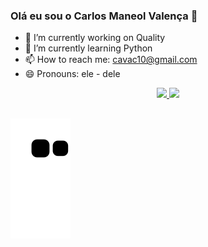 ### Olá eu sou o Carlos Maneol Valença 👋

- 🔭 I’m currently working on Quality
- 🌱 I’m currently learning Python
- 📫 How to reach me: cavac10@gmail.com
- 😄 Pronouns: ele - dele

<div align="center">
  <a href="https://github.com/CarlVAC1980">
  <img height="180em" src="https://github-readme-stats.vercel.app/api?username=CarlVAC1980&show_icons=true&theme=dracula&include_all_commits=true&count_private=true"/>
  <img height="180em" src="https://github-readme-stats.vercel.app/api/top-langs/?username=CarlVAC1980&layout=compact&langs_count=7&theme=dracula"/>
</div>

##
  
![Snake animation](https://github.com/CarlVAC1980/CarlVAC1980/blob/output/github-contribution-grid-snake.svg)
  
